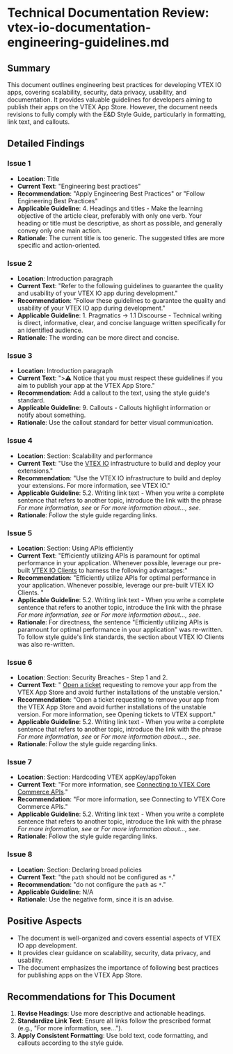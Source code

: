 # Technical Documentation Review: vtex-io-documentation-engineering-guidelines.md

## Summary

This document outlines engineering best practices for developing VTEX IO apps, covering scalability, security, data privacy, usability, and documentation. It provides valuable guidelines for developers aiming to publish their apps on the VTEX App Store. However, the document needs revisions to fully comply with the E&D Style Guide, particularly in formatting, link text, and callouts.

## Detailed Findings

### Issue 1

- **Location**: Title
- **Current Text**: "Engineering best practices"
- **Recommendation**: "Apply Engineering Best Practices" or "Follow Engineering Best Practices"
- **Applicable Guideline**: 4. Headings and titles - Make the learning objective of the article clear, preferably with only one verb. Your heading or title must be descriptive, as short as possible, and generally convey only one main action.
- **Rationale**: The current title is too generic. The suggested titles are more specific and action-oriented.

### Issue 2

- **Location**: Introduction paragraph
- **Current Text**: "Refer to the following guidelines to guarantee the quality and usability of your VTEX IO app during development."
- **Recommendation**: "Follow these guidelines to guarantee the quality and usability of your VTEX IO app during development."
- **Applicable Guideline**: 1. Pragmatics -> 1.1 Discourse - Technical writing is direct, informative, clear, and concise language written specifically for an identified audience.
- **Rationale**: The wording can be more direct and concise.

### Issue 3

- **Location**: Introduction paragraph
- **Current Text**: ">⚠️ Notice that you must respect these guidelines if you aim to publish your app at the VTEX App Store."
- **Recommendation**: Add a callout to the text, using the style guide's standard.
- **Applicable Guideline**: 9. Callouts - Callouts highlight information or notify about something.
- **Rationale**: Use the callout standard for better visual communication.

### Issue 4

- **Location**: Section: Scalability and performance
- **Current Text**: "Use the [VTEX IO](https://developers.vtex.com/docs/guides/vtex-io-documentation-what-is-vtex-io) infrastructure to build and deploy your extensions."
- **Recommendation**: "Use the VTEX IO infrastructure to build and deploy your extensions. For more information, see VTEX IO."
- **Applicable Guideline**: 5.2. Writing link text - When you write a complete sentence that refers to another topic, introduce the link with the phrase *For more information, see* or *For more information about..., see*.
- **Rationale**: Follow the style guide regarding links.

### Issue 5

- **Location**: Section: Using APIs efficiently
- **Current Text**:  "Efficiently utilizing APIs is paramount for optimal performance in your application. Whenever possible, leverage our pre-built [VTEX IO Clients](https://github.com/vtex/io-clients) to harness the following advantages:"
- **Recommendation**: "Efficiently utilize APIs for optimal performance in your application. Whenever possible, leverage our pre-built VTEX IO Clients. "
- **Applicable Guideline**: 5.2. Writing link text - When you write a complete sentence that refers to another topic, introduce the link with the phrase *For more information, see* or *For more information about..., see*.
- **Rationale**: For directness, the sentence "Efficiently utilizing APIs is paramount for optimal performance in your application" was re-written. To follow style guide's link standards, the section about VTEX IO Clients was also re-written.

### Issue 6

- **Location**: Section: Security Breaches - Step 1 and 2.
- **Current Text**: " [Open a ticket](https://help.vtex.com/en/tutorial/opening-tickets-to-vtex-support--16yOEqpO32UQYygSmMSSAM) requesting to remove your app from the VTEX App Store and avoid further installations of the unstable version."
- **Recommendation**: "Open a ticket requesting to remove your app from the VTEX App Store and avoid further installations of the unstable version. For more information, see Opening tickets to VTEX support."
- **Applicable Guideline**: 5.2. Writing link text - When you write a complete sentence that refers to another topic, introduce the link with the phrase *For more information, see* or *For more information about..., see*.
- **Rationale**: Follow the style guide regarding links.

### Issue 7

- **Location**: Section: Hardcoding VTEX appKey/appToken
- **Current Text**: "For more information, see [Connecting to VTEX Core Commerce APIs](https://developers.vtex.com/docs/guides/how-to-connect-with-vtex-core-commerce-apis-using-vtex-io#steps)."
- **Recommendation**: "For more information, see Connecting to VTEX Core Commerce APIs."
- **Applicable Guideline**: 5.2. Writing link text - When you write a complete sentence that refers to another topic, introduce the link with the phrase *For more information, see* or *For more information about..., see*.
- **Rationale**: Follow the style guide regarding links.

### Issue 8

- **Location**: Section: Declaring broad policies
- **Current Text**: "the `path` should not be configured as `*`."
- **Recommendation**: "do not configure the `path` as `*`."
- **Applicable Guideline**: N/A
- **Rationale**: Use the negative form, since it is an advise.

## Positive Aspects

- The document is well-organized and covers essential aspects of VTEX IO app development.
- It provides clear guidance on scalability, security, data privacy, and usability.
- The document emphasizes the importance of following best practices for publishing apps on the VTEX App Store.

## Recommendations for This Document

1. **Revise Headings**: Use more descriptive and actionable headings.
2. **Standardize Link Text**: Ensure all links follow the prescribed format (e.g., "For more information, see...").
3. **Apply Consistent Formatting**: Use bold text, code formatting, and callouts according to the style guide.
